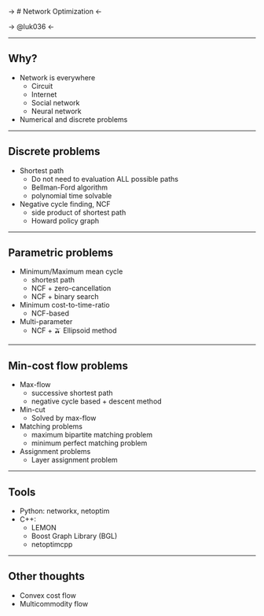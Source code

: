 -> # Network Optimization <-

-> @luk036 <-

---

## Why?

- Network is everywhere
  - Circuit
  - Internet
  - Social network
  - Neural network
- Numerical and discrete problems

---

## Discrete problems

- Shortest path
  - Do not need to evaluation ALL possible paths
  - Bellman-Ford algorithm
  - polynomial time solvable
- Negative cycle finding, NCF
  - side product of shortest path
  - Howard policy graph

---

## Parametric problems

- Minimum/Maximum mean cycle
  - shortest path
  - NCF + zero-cancellation
  - NCF + binary search
- Minimum cost-to-time-ratio
  - NCF-based
- Multi-parameter
  - NCF + 🫒 Ellipsoid method

---

## Min-cost flow problems

- Max-flow
  - successive shortest path
  - negative cycle based + descent method
- Min-cut
  - Solved by max-flow
- Matching problems
  - maximum bipartite matching problem
  - minimum perfect matching problem
- Assignment problems
  - Layer assignment problem

---

## Tools

- Python: networkx, netoptim
- C++:
  - LEMON
  - Boost Graph Library (BGL)
  - netoptimcpp

---

## Other thoughts

- Convex cost flow
- Multicommodity flow
